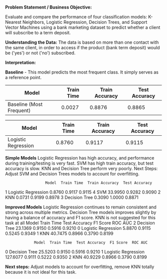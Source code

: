 **Problem Statement / Business Objective:**

Evaluate and compare the performance of four classification models: K-Nearest Neighbors,
Logistic Regression, Decision Trees, and Support Vector Machines using a bank marketing
dataset to predict whether a client will subscribe to a term deposit.

**Understanding the Data:**
The data is based on more than one contact with the same client,
in order to access if the product (bank term deposit) would be
('yes') or not ('no') subscribed.

**Interpretation:**

**Baseline** - This model predicts the most frequent class. It simply serves as a reference point.

|                     Model | Train Time | Train Accuracy | Test Accuracy |
| ------------------------- | ---------- | -------------- | ------------- |
|  Baseline (Most Frequent) |     0.0027 |         0.8876 |        0.8865 |

|                     Model | Train Time | Train Accuracy | Test Accuracy |
| ------------------------- | ---------- | -------------- | ------------- |
|      Logistic Regression  |   0.8760   |      0.9117    |    0.9115     |

**Simple Models**
Logistic Regression has high accuracy, and performance during training/testing is very fast. SVM has high train accuracy,
but test accuracy is slow.
KNN and Decision Tree perform very poorly.
Next Steps: Adjust SVM and Decision Trees models to account for overfitting.
 
                      Model  Train Time  Train Accuracy  Test Accuracy
1       Logistic Regression      0.8760          0.9117         0.9115
4                       SVM     33.9950          0.9282         0.9090
2                       KNN      0.0731          0.9199         0.8978
3             Decision Tree      0.3090          1.0000         0.8871

**Improved Models**
Logistic Regression continues to remain consistent and strong across multiple
metrics. Decision Tree models improves slightly by having a balance of
accuracy and F1 score. KNN is not suggested for this task at all
                 Model  Train Time  Test Accuracy  F1 Score  ROC AUC
2        Decision Tree     23.1369         0.9150    0.5916   0.9210
0  Logistic Regression      5.8870         0.9115    0.5245   0.9349
1                  KNN     40.7475         0.8966    0.3790   0.8199

                 Model  Train Time  Test Accuracy  F1 Score  ROC AUC
0        Decision Tree     25.5203         0.9150    0.5916   0.9210
1  Logistic Regression    127.6077         0.9111    0.5222   0.9350
2                  KNN     40.9229         0.8966    0.3790   0.8199

**Next steps:** Adjust models to account for overfitting, remove KNN totally because it is not ideal for this task.
